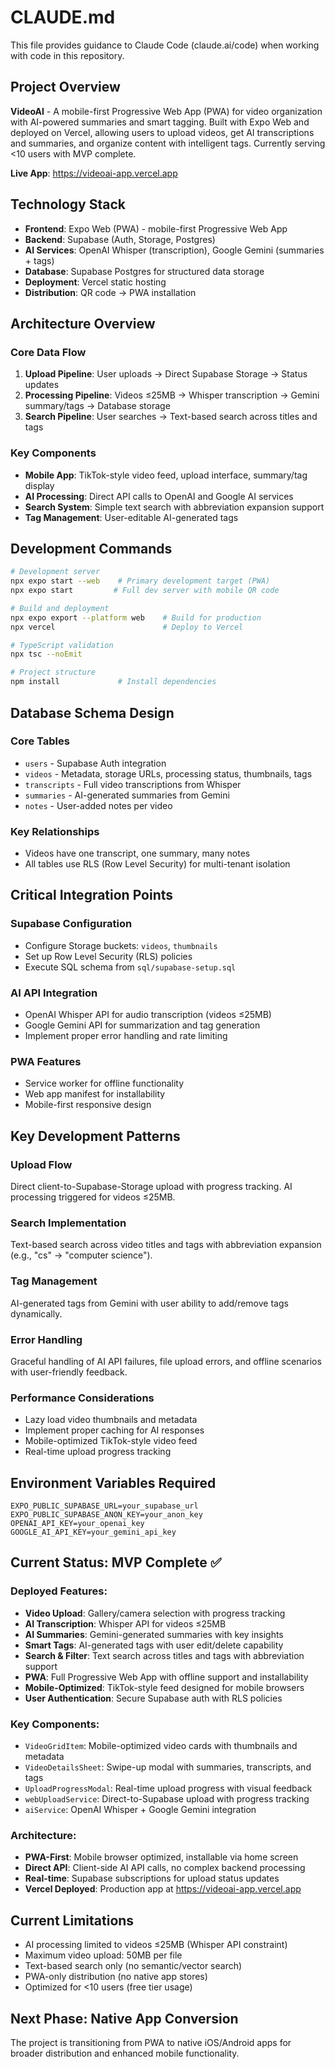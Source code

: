 # CLAUDE.md

This file provides guidance to Claude Code (claude.ai/code) when working with code in this repository.

## Project Overview

**VideoAI** - A mobile-first Progressive Web App (PWA) for video organization with AI-powered summaries and smart tagging. Built with Expo Web and deployed on Vercel, allowing users to upload videos, get AI transcriptions and summaries, and organize content with intelligent tags. Currently serving <10 users with MVP complete.

**Live App**: https://videoai-app.vercel.app

## Technology Stack

- **Frontend**: Expo Web (PWA) - mobile-first Progressive Web App
- **Backend**: Supabase (Auth, Storage, Postgres)
- **AI Services**: OpenAI Whisper (transcription), Google Gemini (summaries + tags)
- **Database**: Supabase Postgres for structured data storage
- **Deployment**: Vercel static hosting
- **Distribution**: QR code → PWA installation

## Architecture Overview

### Core Data Flow
1. **Upload Pipeline**: User uploads → Direct Supabase Storage → Status updates
2. **Processing Pipeline**: Videos ≤25MB → Whisper transcription → Gemini summary/tags → Database storage
3. **Search Pipeline**: User searches → Text-based search across titles and tags

### Key Components
- **Mobile App**: TikTok-style video feed, upload interface, summary/tag display
- **AI Processing**: Direct API calls to OpenAI and Google AI services
- **Search System**: Simple text search with abbreviation expansion support
- **Tag Management**: User-editable AI-generated tags

## Development Commands

```bash
# Development server
npx expo start --web    # Primary development target (PWA)
npx expo start         # Full dev server with mobile QR code

# Build and deployment
npx expo export --platform web    # Build for production
npx vercel                        # Deploy to Vercel

# TypeScript validation
npx tsc --noEmit

# Project structure
npm install             # Install dependencies
```

## Database Schema Design

### Core Tables
- `users` - Supabase Auth integration
- `videos` - Metadata, storage URLs, processing status, thumbnails, tags
- `transcripts` - Full video transcriptions from Whisper
- `summaries` - AI-generated summaries from Gemini
- `notes` - User-added notes per video

### Key Relationships
- Videos have one transcript, one summary, many notes
- All tables use RLS (Row Level Security) for multi-tenant isolation

## Critical Integration Points

### Supabase Configuration
- Configure Storage buckets: `videos`, `thumbnails` 
- Set up Row Level Security (RLS) policies
- Execute SQL schema from `sql/supabase-setup.sql`

### AI API Integration
- OpenAI Whisper API for audio transcription (videos ≤25MB)
- Google Gemini API for summarization and tag generation
- Implement proper error handling and rate limiting

### PWA Features
- Service worker for offline functionality
- Web app manifest for installability
- Mobile-first responsive design

## Key Development Patterns

### Upload Flow
Direct client-to-Supabase-Storage upload with progress tracking. AI processing triggered for videos ≤25MB.

### Search Implementation  
Text-based search across video titles and tags with abbreviation expansion (e.g., "cs" → "computer science").

### Tag Management
AI-generated tags from Gemini with user ability to add/remove tags dynamically.

### Error Handling
Graceful handling of AI API failures, file upload errors, and offline scenarios with user-friendly feedback.

### Performance Considerations
- Lazy load video thumbnails and metadata
- Implement proper caching for AI responses  
- Mobile-optimized TikTok-style video feed
- Real-time upload progress tracking

## Environment Variables Required

```
EXPO_PUBLIC_SUPABASE_URL=your_supabase_url
EXPO_PUBLIC_SUPABASE_ANON_KEY=your_anon_key
OPENAI_API_KEY=your_openai_key
GOOGLE_AI_API_KEY=your_gemini_api_key
```

## Current Status: MVP Complete ✅

### Deployed Features:
- **Video Upload**: Gallery/camera selection with progress tracking
- **AI Transcription**: Whisper API for videos ≤25MB
- **AI Summaries**: Gemini-generated summaries with key insights
- **Smart Tags**: AI-generated tags with user edit/delete capability
- **Search & Filter**: Text search across titles and tags with abbreviation support
- **PWA**: Full Progressive Web App with offline support and installability
- **Mobile-Optimized**: TikTok-style feed designed for mobile browsers
- **User Authentication**: Secure Supabase auth with RLS policies

### Key Components:
- `VideoGridItem`: Mobile-optimized video cards with thumbnails and metadata
- `VideoDetailsSheet`: Swipe-up modal with summaries, transcripts, and tags
- `UploadProgressModal`: Real-time upload progress with visual feedback
- `webUploadService`: Direct-to-Supabase upload with progress tracking
- `aiService`: OpenAI Whisper + Google Gemini integration

### Architecture:
- **PWA-First**: Mobile browser optimized, installable via home screen
- **Direct API**: Client-side AI API calls, no complex backend processing
- **Real-time**: Supabase subscriptions for upload status updates
- **Vercel Deployed**: Production app at https://videoai-app.vercel.app

## Current Limitations

- AI processing limited to videos ≤25MB (Whisper API constraint)
- Maximum video upload: 50MB per file
- Text-based search only (no semantic/vector search)
- PWA-only distribution (no native app stores)
- Optimized for <10 users (free tier usage)

## Next Phase: Native App Conversion

The project is transitioning from PWA to native iOS/Android apps for broader distribution and enhanced mobile functionality.